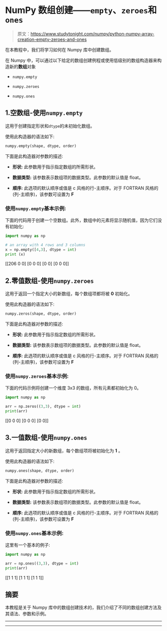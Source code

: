 # NumPy 数组创建——`empty`、`zeroes`和`ones`

> 原文：<https://www.studytonight.com/numpy/python-numpy-array-creation-empty-zeroes-and-ones>

在本教程中，我们将学习如何在 Numpy 库中创建数组。

在 Numpy 中，可以通过以下给定的数组创建例程或使用低级别的数组构造器来构造新的**数组**对象

*   `numpy.empty`

*   `numpy.zeroes`

*   `numpy.ones`

## 1.空数组-使用`numpy.empty`

这用于创建指定形状和`dtype`的未初始化数组。

使用此构造器的语法如下:

```py
numpy.empty(shape, dtype, order) 
```

下面是此构造器对参数的描述:

*   **形状:**
    此参数用于指示指定数组的所需形状。

*   **数据类型:**
    该参数表示数组项的数据类型。此参数的默认值是 float。

*   **顺序:**
    此选项的默认顺序或值是 c 风格的行-主顺序。对于 FORTRAN 风格的(列-主顺序)，该参数可设置为 **F**

### 使用`numpy.empty`基本示例:

下面的代码用于创建一个空数组。此外，数组中的元素将显示随机值，因为它们没有初始化:

```py
import numpy as np 

# an array with 4 rows and 3 columns
x = np.empty([4,3], dtype = int) 
print (x)
```

[[206 0 0]
[0 0 0]
[0 0]
[0 0 0]]

## 2.零值数组-使用`numpy.zeroes`

这用于返回一个指定大小的新数组，每个数组项都将被 **0** 初始化。

使用此构造器的语法如下:

```py
numpy.zeros(shape, dtype, order) 
```

下面是此构造器对参数的描述:

*   **形状:**
    此参数用于指示指定数组的所需形状。

*   **数据类型:**
    该参数表示数组项的数据类型。此参数的默认值是 float。

*   **顺序:**
    此选项的默认顺序或值是 c 风格的行-主顺序。对于 FORTRAN 风格的(列-主顺序)，该参数可设置为 **F**

### 使用`numpy.zeroes`基本示例:

下面的代码示例将创建一个维度 3x3 的数组，所有元素都初始化为 0。

```py
import numpy as np  

arr = np.zeros((3,3), dtype = int)  
print(arr) 
```

[[0 0 0]
[0 0 0]
[0 0]]

## 3.一值数组-使用`numpy.ones`

这用于返回指定大小的新数组，每个数组项将被初始化为 **1** 。

使用此构造器的语法如下:

```py
numpy.ones(shape, dtype, order) 
```

下面是此构造器对参数的描述:

*   **形状:**
    此参数用于指示指定数组的所需形状。

*   **数据类型:**
    该参数表示数组项的数据类型。此参数的默认值是 float。

*   **顺序:**
    此选项的默认顺序或值是 c 风格的行-主顺序。对于 FORTRAN 风格的(列-主顺序)，该参数可设置为 **F**

### 使用`numpy.ones`基本示例:

这里有一个基本的例子:

```py
import numpy as np  

arr = np.ones((3,3), dtype = int)  
print(arr) 
```

[[1 1 1]
[1 1 1]
[1 1 1]]

## 摘要

本教程是关于 Numpy 库中的数组创建技术的，我们介绍了不同的数组创建方法及其语法、参数和示例。

* * *

* * *